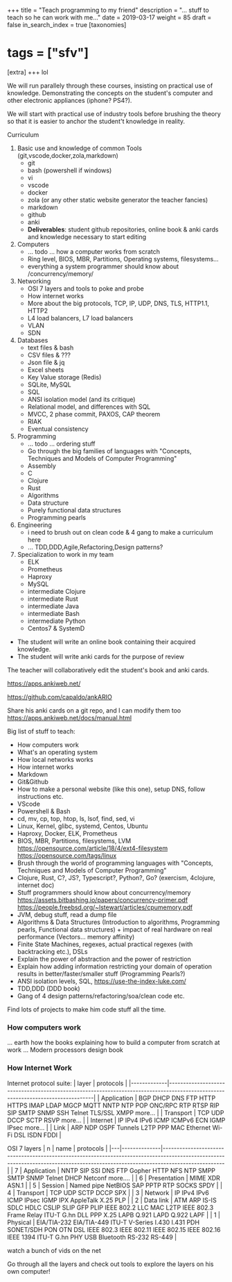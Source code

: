 +++
title = "Teach programming to my friend"
description = "... stuff to teach so he can work with me..."
date = 2019-03-17
weight = 85
draft = false
in_search_index = true
[taxonomies]
# tags = ["sfv"]
[extra]
+++
lol

We will run parallely through these courses, insisting on practical use of knowledge. Demonstrating the concepts on the student's computer and other electronic appliances (iphone? PS4?).

We will start with practical use of industry tools before brushing the theory so that it is easier to anchor the student't knowledge in reality.

Curriculum

1. Basic use and knowledge of common Tools (git,vscode,docker,zola,markdown)
   - git
   - bash (powershell if windows)
   - vi
   - vscode
   - docker
   - zola (or any other static website generator the teacher fancies)
   - markdown
   - github
   - anki
   + **Deliverables**: student github repositories, online book & anki cards and knowledge necessary to start editing
2. Computers
   - ... todo ... how a computer works from scratch
   - Ring level, BIOS, MBR, Partitions, Operating systems, filesystems...
   - everything a system programmer should know about /concurrency/memory/
3. Networking
   - OSI 7 layers and tools to poke and probe
   - How internet works
   - More about the big protocols, TCP, IP, UDP, DNS, TLS, HTTP1.1, HTTP2
   - L4 load balancers, L7 load balancers
   - VLAN
   - SDN
4. Databases
   - text files & bash
   - CSV files & ???
   - Json file & jq
   - Excel sheets
   - Key Value storage (Redis)
   - SQLite, MySQL
   - SQL
   - ANSI isolation model (and its critique)
   - Relational model, and differences with SQL
   - MVCC, 2 phase commit, PAXOS, CAP theorem
   - RIAK
   - Eventual consistency
5. Programming
   - ... todo ... ordering stuff
   - Go through the big families of languages with "Concepts, Techniques and Models of Computer Programming"
   - Assembly
   - C
   - Clojure
   - Rust
   - Algorithms 
   - Data structure
   - Purely functional data structures
   - Programming pearls
6. Engineering
   - i need to brush out on clean code & 4 gang to make a curriculum here
   - ... TDD,DDD,Agile,Refactoring,Design patterns?
7. Specialization to work in my team
    - ELK
    - Prometheus
    - Haproxy
    - MySQL
    - intermediate Clojure
    - intermediate Rust
    - intermediate Java
    - intermediate Bash
    - intermediate Python
    - Centos7 & SystemD


- The student will write an online book containing their acquired knowledge.
- The student will write anki cards for the purpose of review

The teacher will collaboratively edit the student's book and anki cards.

https://apps.ankiweb.net/

https://github.com/capaldo/ankARIO

Share his anki cards on a git repo, and I can modify them too https://apps.ankiweb.net/docs/manual.html

Big list of stuff to teach:
- How computers work
- What's an operating system
- How local networks works
- How internet works
- Markdown
- Git&Github
- How to make a personal website (like this one), setup DNS, follow instructions etc.
- VScode
- Powershell & Bash
- cd, mv, cp, top, htop, ls, lsof, find, sed, vi
- Linux, Kernel, glibc, systemd, Centos, Ubuntu
- Haproxy, Docker, ELK, Prometheus
- BIOS, MBR, Partitions, filesystems, LVM https://opensource.com/article/18/4/ext4-filesystem https://opensource.com/tags/linux
- Brush through the world of programming languages with "Concepts, Techniques and Models of Computer Programming"
- Clojure, Rust, C?, JS?, Typescript?, Python?, Go? (exercism, 4clojure, internet doc)
- Stuff programmers should know about concurrency/memory https://assets.bitbashing.io/papers/concurrency-primer.pdf https://people.freebsd.org/~lstewart/articles/cpumemory.pdf
- JVM, debug stuff, read a dump file
- Algorithms & Data Structures (Introduction to algorithms, Programming pearls, Functional data structures) + impact of real hardware on real performance (Vectors... memory affinity)
- Finite State Machines, regexes, actual practical regexes (with backtracking etc.), DSLs
- Explain the power of abstraction and the power of restriction
- Explain how adding information restricting your domain of operation results in better/faster/smaller stuff (Programming Pearls?)
- ANSI isolation levels, SQL, https://use-the-index-luke.com/
- TDD,DDD (DDD book)
- Gang of 4 design patterns/refactoring/soa/clean code etc.

Find lots of projects to make him code stuff all the time.

### How computers work

... earth how the books explaining how to build a computer from scratch at work ...
Modern processors design book

### How Internet Work

Internet protocol suite:
| layer       | protocols                                                                                                                       |
|-------------|---------------------------------------------------------------------------------------------------------------------------------|
| Application | BGP DHCP DNS FTP HTTP HTTPS IMAP LDAP MGCP MQTT NNTP NTP POP ONC/RPC RTP RTSP RIP SIP SMTP SNMP SSH Telnet TLS/SSL XMPP more... |
| Transport   | TCP UDP DCCP SCTP RSVP more...                                                                                                  |
| Internet    | IP IPv4 IPv6 ICMP ICMPv6 ECN IGMP IPsec more...                                                                                 |
| Link        | ARP NDP OSPF Tunnels L2TP PPP MAC Ethernet Wi-Fi DSL ISDN FDDI                                                                  |

OSI 7 layers
| n | name         | protocols                                                                                                                                                                        |
|---|--------------|----------------------------------------------------------------------------------------------------------------------------------------------------------------------------------|
| 7 | Application  | NNTP SIP SSI DNS FTP Gopher HTTP NFS NTP SMPP SMTP SNMP Telnet DHCP Netconf more....                                                                                             |
| 6 | Presentation | MIME XDR ASN.1                                                                                                                                                                   |
| 5 | Session      | Named pipe NetBIOS SAP PPTP RTP SOCKS SPDY                                                                                                                                       |
| 4 | Transport    | TCP UDP SCTP DCCP SPX                                                                                                                                                            |
| 3 | Network      | IP IPv4 IPv6 ICMP IPsec IGMP IPX AppleTalk X.25 PLP                                                                                                                              |
| 2 | Data link    | ATM ARP IS-IS SDLC HDLC CSLIP SLIP GFP PLIP IEEE 802.2 LLC MAC L2TP IEEE 802.3 Frame Relay ITU-T G.hn DLL PPP X.25 LAPB Q.921 LAPD Q.922 LAPF                                    |
| 1 | Physical     | EIA/TIA-232 EIA/TIA-449 ITU-T V-Series I.430 I.431 PDH SONET/SDH PON OTN DSL IEEE 802.3 IEEE 802.11 IEEE 802.15 IEEE 802.16 IEEE 1394 ITU-T G.hn PHY USB Bluetooth RS-232 RS-449 |

watch a bunch of vids on the net

Go through all the layers and check out tools to explore the layers on his own computer!
